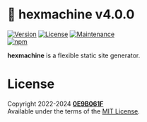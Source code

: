 # :game_die: **hexmachine** v4.0.0
[![Version][icon-ver]][repo]
[![License][icon-lic]][license]
[![Maintenance][icon-mnt]][commits]<br/>
[![npm][icon-npm]][npm]

**hexmachine** is a flexible static site generator.


# License

Copyright 2022-2024 **[0E9B061F][gh]**<br/>
Available under the terms of the [MIT License][license].


[gh]:https://github.com/0E9B061F
[repo]:https://github.com/0E9B061F/hexmachine
[npm]:https://www.npmjs.com/package/hexmachine
[commits]:https://github.com/0E9B061F/hexmachine/commits/master
[license]:https://github.com/0E9B061F/hexmachine/blob/master/LICENSE

[icon-ver]:https://img.shields.io/github/package-json/v/0E9B061F/hexmachine.svg?style=flat-square&logo=github&color=%236e7fd2
[icon-npm]:https://img.shields.io/npm/v/@0e9b061f/hexmachine.svg?style=flat-square&color=%23de2657
[icon-lic]:https://img.shields.io/github/license/0E9B061F/hexmachine.svg?style=flat-square&color=%236e7fd2
[icon-mnt]:https://img.shields.io/maintenance/yes/2024.svg?style=flat-square
